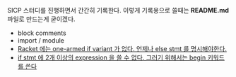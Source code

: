 SICP 스터디를 진행하면서 간간히 기록한다. 이렇게 기록용으로 쓸때는 **README.md** 파일로 만드는게 굳이겠다.

* block comments
* import / module
* [Racket 에는 one-armed if variant 가 없다. 언제나 else stmt 를 명시해야한다.](http://stackoverflow.com/questions/10863192/why-is-one-armed-if-missing-from-racket)
* [if stmt 에 2개 이상의 expression 을 쓸 수 없다. 그러기 위해서는 begin 키워드를 쓴다](http://stackoverflow.com/questions/15964005/scheme-if-statement-performing-multiple-actions)
